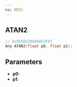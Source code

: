 ```yaml
---
ns: MISC
---
```

## ATAN2

```c
// 0x965B220A066E3F07
Any ATAN2(float p0, float p1);
```

## Parameters
* **p0**:
* **p1**:
